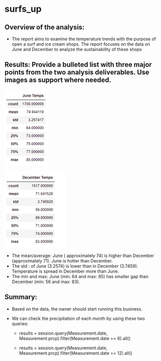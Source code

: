 # surfs_up

## Overview of the analysis: 	

- The report aims to examine the temperature trends with the purpose of open a surf and ice cream shops. The report focuses on the data on June and December to analyze the sustainability of these shops

## Results: Provide a bulleted list with three major points from the two analysis deliverables. Use images as support where needed.

![Optional Text](Resources/june.PNG)

![Optional Text](Resources/december.PNG)


-	The mean/average: June ( approximately 74) is higher than December (approximately 71). June is hotter than December.
-	The std : of June (3.2574) is lower than in December (3.7459). Temperature is spread in December more than June. 
-	The min and max: June (min: 64 and max: 85) has smaller gap than December (min: 56 and max: 83). 

## Summary: 

- Based on the data, the owner should start running this business.

- We can check the precipitation of each month by using these two queries: 

  * results = session.query(Measurement.date, Measurement.prcp).filter(Measurement.date == 6).all()
  
  * results = session.query(Measurement.date, Measurement.prcp).filter(Measurement.date == 12).all()
